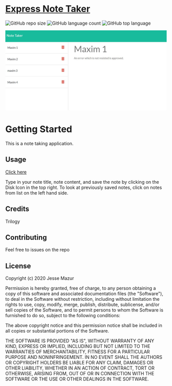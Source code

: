 
# [Express Note Taker](https://still-crag-33509.herokuapp.com/)
![GitHub repo size](https://img.shields.io/github/repo-size/JMantis0/express-note-taker)  ![GitHub language count](https://img.shields.io/github/languages/count/JMantis0/express-note-taker)  ![GitHub top language](https://img.shields.io/github/languages/top/JMantis0/express-note-taker)  

![screenshot](./public/assets/images/Screenshot.JPG)

# Getting Started

This is a note taking application.

## Usage

[Click here](https://still-crag-33509.herokuapp.com/)

Type in your note title, note content, and save the note by clicking on the Disk Icon in the top right.
To look at previously saved notes, click on notes from list on the left hand side.

## Credits

Trilogy


## Contributing

Feel free to issues on the repo

## License


Copyright (c) 2020 Jesse Mazur

Permission is hereby granted, free of charge, to any person obtaining a copy
of this software and associated documentation files (the "Software"), to deal
in the Software without restriction, including without limitation the rights
to use, copy, modify, merge, publish, distribute, sublicense, and/or sell
copies of the Software, and to permit persons to whom the Software is
furnished to do so, subject to the following conditions:

The above copyright notice and this permission notice shall be included in all
copies or substantial portions of the Software.

THE SOFTWARE IS PROVIDED "AS IS", WITHOUT WARRANTY OF ANY KIND, EXPRESS OR
IMPLIED, INCLUDING BUT NOT LIMITED TO THE WARRANTIES OF MERCHANTABILITY,
FITNESS FOR A PARTICULAR PURPOSE AND NONINFRINGEMENT. IN NO EVENT SHALL THE
AUTHORS OR COPYRIGHT HOLDERS BE LIABLE FOR ANY CLAIM, DAMAGES OR OTHER
LIABILITY, WHETHER IN AN ACTION OF CONTRACT, TORT OR OTHERWISE, ARISING FROM,
OUT OF OR IN CONNECTION WITH THE SOFTWARE OR THE USE OR OTHER DEALINGS IN THE
SOFTWARE.
